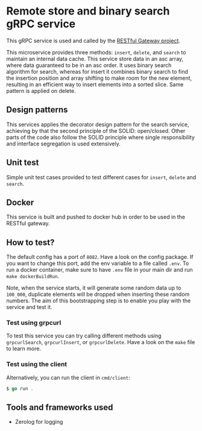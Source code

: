 # Remote store and binary search gRPC service
This gRPC service is used and called by the [RESTful Gateway project](https://github.com/Rashad-j/gateway-grpc).

This microservice provides three methods: `insert`, `delete`, and `search` to maintain an internal data cache. This service store data in an asc array, where data guaranteed to be in an asc order. It uses binary search algorithm for search, whereas for insert it combines binary search to find the insertion position and array shifting to make room for the new element, resulting in an efficient way to insert elements into a sorted slice. Same pattern is applied on delete.

## Design patterns
This services applies the decorator design pattern for the search service, achieving by that the second principle of the SOLID: open/closed. Other parts of the code also follow the SOLID principle where single responsibility and interface segregation is used extensively.

## Unit test
Simple unit test cases provided to test different cases for `insert`, `delete` and `search`. 

## Docker
This service is built and pushed to docker hub in order to be used in the RESTful gateway. 

## How to test?
The default config has a port of `8082`. Have a look on the config package. If you want to change this port, add the env variable to a file called `.env`. To run a docker container, make sure to have `.env` file in your main dir and run `make dockerBuildRun`. 

Note, when the service starts, it will generate some random data up to `100_000`, duplicate elements will be dropped when inserting these random numbers. The aim of this bootstrapping step is to enable you play with the service and test it. 

### Test using grpcurl
To test this service you can try calling different methods using `grpcurlSearch`, `grpcurlInsert`, or `grpcurlDelete`. Have a look on the `make` file to learn more.

### Test using the client
Alternatively, you can run the client in `cmd/client`:
```go
$ go run .
```

## Tools and frameworks used
* Zerolog for logging